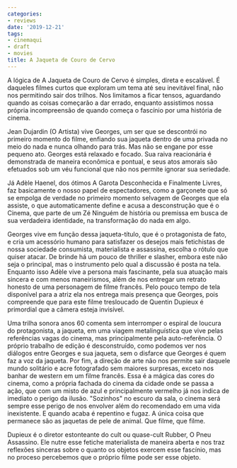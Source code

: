 ```yaml
---
categories:
- reviews
date: '2019-12-21'
tags:
- cinemaqui
- draft
- movies
title: A Jaqueta de Couro de Cervo
---
```


A lógica de A Jaqueta de Couro de Cervo é simples, direta e escalável. É daqueles filmes curtos que exploram um tema até seu inevitável final, não nos permitindo sair dos trilhos. Nos limitamos a ficar tensos, aguardando quando as coisas começarão a dar errado, enquanto assistimos nossa própria incompreensão de quando começa o fascínio por uma história de cinema.

Jean Dujardin (O Artista) vive Georges, um ser que se descontrói no primeiro momento do filme, enfiando sua jaqueta dentro de uma privada no meio do nada e nunca olhando para trás. Mas não se engane por esse pequeno ato. Georges está relaxado e focado. Sua raiva reacionária é demonstrada de maneira econômica e pontual, e seus atos amorais são efetuados sob um véu funcional que não nos permite ignorar sua seriedade.

Já Adèle Haenel, dos ótimos A Garota Desconhecida e Finalmente Livres, faz basicamente o nosso papel de espectadores, como a garçonete que só se empolga de verdade no primeiro momento selvagem de Georges que ela assiste, o que automaticamente define e acusa a desconstrução que é o Cinema, que parte de um Zé Ninguém de história ou premissa em busca de sua verdadeira identidade, na transformação do nada em algo.

Georges vive em função dessa jaqueta-título, que é o protagonista de fato, e cria um acessório humano para satisfazer os desejos mais fetichistas de nossa sociedade consumista, materialista e assassina, escolha o rótulo que quiser atacar. De brinde há um pouco de thriller e slasher, embora este não seja o principal, mas o instrumento pelo qual a discussão é posta na tela. Enquanto isso Adèle vive a persona mais fascinante, pela sua atuação mais sincera e com menos maneirismos, além de nos entregar um retrato honesto de uma personagem de filme francês. Pelo pouco tempo de tela disponível para a atriz ela nos entrega mais presença que Georges, pois compreende que para este filme tresloucado de Quentin Dupieux é primordial que a câmera esteja invisível.

Uma trilha sonora anos 60 comenta sem interromper o espiral de loucura do protagonista, a jaqueta, em uma viagem metalinguística que vive pelas referências vagas do cinema, mas principalmente pela auto-referência. O próprio trabalho de edição é desconstruído, como podemos ver nos diálogos entre Georges e sua jaqueta, sem o disfarce que Georges é quem faz a voz da jaqueta. Por fim, a direção de arte não nos permite sair daquele mundo solitário e acre fotografado sem maiores surpresas, exceto nos banhar de western em um filme francês. Essa é a mágica das cores do cinema, como a própria fachada do cinema da cidade onde se passa a ação, que com um misto de azul e principalmente vermelho já nos indica de imediato o perigo da ilusão. "Sozinhos" no escuro da sala, o cinema será sempre esse perigo de nos envolver além do recomendado em uma vida inexistente. E quando acaba é repentino e fugaz. A única coisa que permanece são as jaquetas de pele de animal. Que filme, que filme.

Dupieux é o diretor estonteante do cult ou quase-cult Rubber, O Pneu Assassino. Ele nutre esse fetiche materialista de maneira aberta e nos traz reflexões sinceras sobre o quanto os objetos exercem esse fascínio, mas no proceso percebemos que o próprio filme pode ser esse objeto.